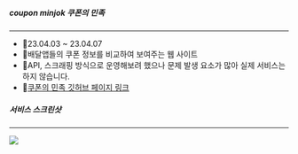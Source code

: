 ##### _coupon minjok 쿠폰의 민족_
***
- 📅23.04.03 ~ 23.04.07
- 🛵배달앱들의 쿠폰 정보를 비교하여 보여주는 웹 사이트
- 📌API, 스크래핑 방식으로 운영해보려 했으나 문제 발생 요소가 많아 실제 서비스는 하지 않습니다.
- 🔗[쿠폰의 민족 깃허브 페이지 링크](https://jaehyundev.github.io/couponminjok/)
##### _서비스 스크린샷_
***
![](couponminjok/Screenshot.png)
